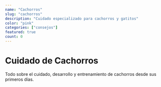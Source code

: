 ```yaml
---
name: "Cachorros"
slug: "cachorros"
description: "Cuidado especializado para cachorros y gatitos"
color: "pink"
categories: ["consejos"]
featured: true
count: 0
---
```


# Cuidado de Cachorros

Todo sobre el cuidado, desarrollo y entrenamiento de cachorros desde sus primeros días.
